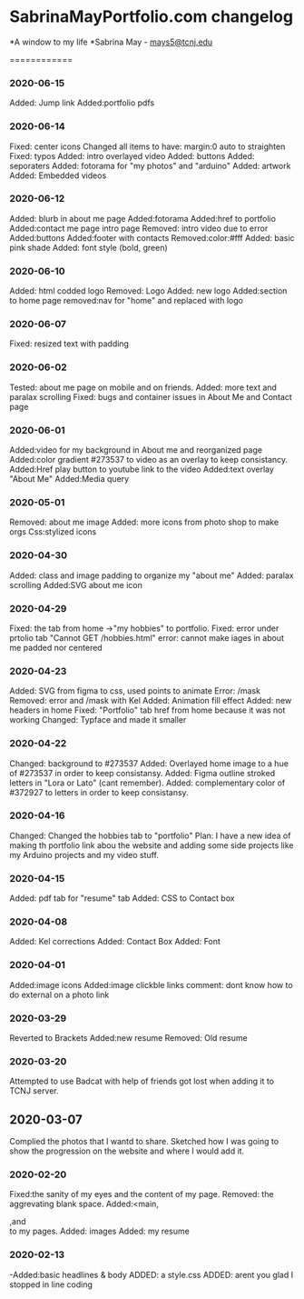 # SabrinaMayPortfolio.com changelog
*A window to my life
*Sabrina May - <mays5@tcnj.edu>

============
### 2020-06-15
Added: Jump link
Added:portfolio pdfs
### 2020-06-14
Fixed: center icons
Changed all items to have: margin:0 auto to straighten
Fixed: typos
Added: intro overlayed video
Added: buttons
Added: seporaters
Added: fotorama for "my photos" and "arduino"
Added: artwork
Added: Embedded videos

### 2020-06-12
Added: blurb in about me page
Added:fotorama
Added:href to portfolio
Added:contact me page intro page
Removed: intro video due to error
Added:buttons
Added:footer with contacts
Removed:color:#fff
Added: basic pink shade
Added: font style (bold, green)
### 2020-06-10
Added: html codded logo
Removed: Logo
Added: new logo
Added:section to home page
removed:nav for "home" and replaced with logo
### 2020-06-07
Fixed: resized text with padding
### 2020-06-02
Tested: about me page on mobile and on friends.
Added: more text and paralax scrolling
Fixed: bugs and container issues in About Me and Contact page
### 2020-06-01
Added:video for my background in About me and reorganized page
Added:color gradient #273537 to video as an overlay to keep consistancy.
Added:Href play button to youtube link to the video
Added:text overlay "About Me"
Added:Media query
### 2020-05-01
Removed: about me image
Added: more icons from photo shop to make orgs
Css:stylized icons
### 2020-04-30
Added: class and image padding to organize my "about me"
Added: paralax scrolling
Added:SVG about me icon
### 2020-04-29
Fixed: the tab from home ->"my hobbies" to portfolio.
Fixed: error under prtolio tab
"Cannot GET /hobbies.html"
error: cannot make iages in about me padded nor centered
### 2020-04-23
Added: SVG from figma to css, used points to animate
Error: /mask 
Removed: error and /mask with Kel
Added: Animation fill effect
Added: new headers in home
Fixed: "Portfolio" tab href from home because it was not working
Changed: Typface and made it smaller

### 2020-04-22
Changed: background to #273537
Added: Overlayed home image to a hue of #273537 in order to keep consistansy.
Added: Figma outline stroked letters in "Lora or Lato" (cant remember).
Added: complementary color of #372927 to letters in order to keep consistansy.

### 2020-04-16
Changed: Changed the hobbies tab to "portfolio"
Plan: I have a new idea of making th portfolio link abou the website and adding some side projects like my Arduino projects and my video stuff.

### 2020-04-15
Added: pdf tab for "resume" tab
Added: CSS to Contact box

### 2020-04-08
Added: Kel corrections
Added: Contact Box
Added: Font

### 2020-04-01
Added:image icons
Added:image clickble links
comment: dont know how to do external on a photo link

### 2020-03-29
Reverted to Brackets
Added:new resume
Removed: Old resume


### 2020-03-20
Attempted to use Badcat with help of friends
got lost when adding it to TCNJ server.

## 2020-03-07
Complied the photos that I wantd to share.
Sketched how I was going to show the progression on the website and where I would add it.  

### 2020-02-20
Fixed:the sanity of my eyes and the content of my page.
Removed: the aggrevating blank space.
Added:<main,<aside>,and<footer> to my pages.
Added: images
Added: my resume
    

### 2020-02-13
-Added:basic headlines & body
ADDED: a style.css
ADDED: arent you glad I stopped in line coding
    